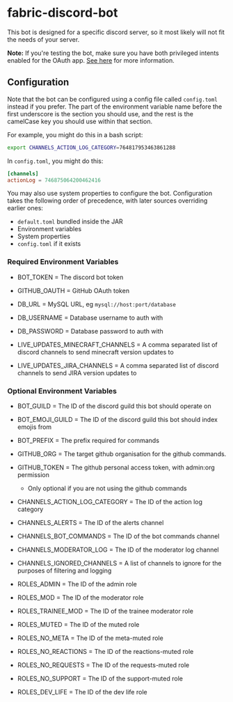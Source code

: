 # fabric-discord-bot

This bot is designed for a specific discord server, so it most likely will not fit the needs of your server.

**Note:** If you're testing the bot, make sure you have both privileged intents enabled for the OAuth app.
[See here](https://discord.com/developers/docs/topics/gateway#privileged-intents) for more information.

## Configuration

Note that the bot can be configured using a config file called `config.toml` instead if you prefer. The part
of the environment variable name before the first underscore is the section you should use, and the rest
is the camelCase key you should use within that section.

For example, you might do this in a bash script:

```bash
export CHANNELS_ACTION_LOG_CATEGORY=764817953463861288
```

In `config.toml`, you might do this:

```toml
[channels]
actionLog = 746875064200462416
```

You may also use system properties to configure the bot. Configuration takes the following order of precedence, with
later sources overriding earlier ones:

* `default.toml` bundled inside the JAR
* Environment variables
* System properties
* `config.toml` if it exists

### Required Environment Variables 

* BOT_TOKEN = The discord bot token
* GITHUB_OAUTH = GitHub OAuth token
  
  
* DB_URL = MySQL URL, eg `mysql://host:port/database`
* DB_USERNAME = Database username to auth with
* DB_PASSWORD = Database password to auth with


* LIVE_UPDATES_MINECRAFT_CHANNELS = A comma separated list of discord channels to send minecraft version updates to
* LIVE_UPDATES_JIRA_CHANNELS = A comma separated list of discord channels to send JIRA version updates to

### Optional Environment Variables 

* BOT_GUILD = The ID of the discord guild this bot should operate on
* BOT_EMOJI_GUILD = The ID of the discord guild this bot should index emojis from
* BOT_PREFIX = The prefix required for commands
  
  
* GITHUB_ORG = The target github organisation for the github commands.
* GITHUB_TOKEN = The github personal access token, with admin:org permission
    * Only optional if you are not using the github commands
  
  
* CHANNELS_ACTION_LOG_CATEGORY = The ID of the action log category
* CHANNELS_ALERTS = The ID of the alerts channel
* CHANNELS_BOT_COMMANDS = The ID of the bot commands channel
* CHANNELS_MODERATOR_LOG = The ID of the moderator log channel
  
  
* CHANNELS_IGNORED_CHANNELS = A list of channels to ignore for the purposes of filtering and logging
  
  
* ROLES_ADMIN = The ID of the admin role
* ROLES_MOD = The ID of the moderator role
* ROLES_TRAINEE_MOD = The ID of the trainee moderator role
* ROLES_MUTED = The ID of the muted role
  
  
* ROLES_NO_META = The ID of the meta-muted role
* ROLES_NO_REACTIONS = The ID of the reactions-muted role
* ROLES_NO_REQUESTS = The ID of the requests-muted role
* ROLES_NO_SUPPORT = The ID of the support-muted role
  

* ROLES_DEV_LIFE = The ID of the dev life role
